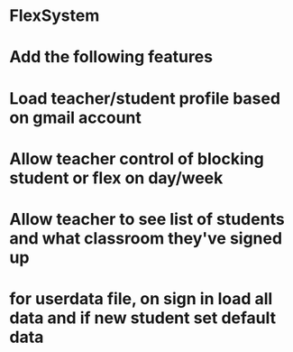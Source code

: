 # FlexSystem

# Add the following features
# Load teacher/student profile based on gmail account
# Allow teacher control of blocking student or flex on day/week
# Allow teacher to see list of students and what classroom they've signed up

# for userdata file, on sign in load all data and if new student set default data
